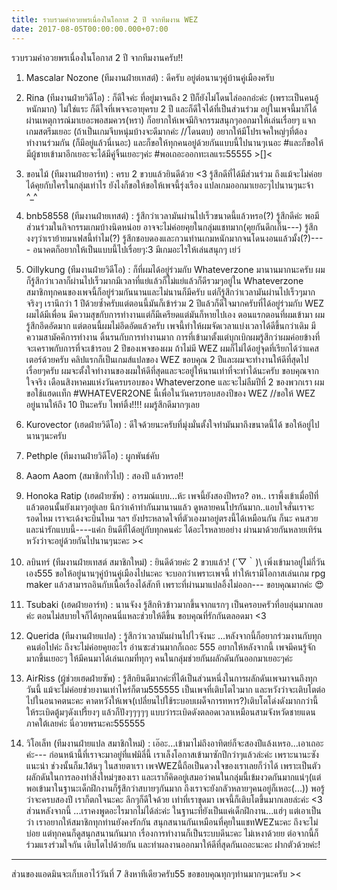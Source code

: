 ```yaml
---
title: รวบรวมคำอวยพรเนื่องในโอกาส 2 ปี จากทีมงาน WEZ
date: 2017-08-05T00:00:00.000+07:00
---
```


รวบรวมคำอวยพรเนื่องในโอกาส 2 ปี จากทีมงานครับ!!

1. Mascalar Nozone (ทีมงานฝ่ายเทสต์) : ดีครับ อยู่ต่อนานๆคู่บ้านคู่เมืองครับ

2. Rina (ทีมงานฝ่ายวิดีโอ) : ก็ดีใจค่ะ ที่อยู่มาจนถึง 2 ปีก็ยังไม่โดนไล่ออกอ่ะค่ะ (เพราะเป็นคนอู้หนักมาก) ไม่ใช่แระ ก็ดีใจที่เพจจะอายุครบ 2 ปี และก็ดีใจได้ที่เป็นส่วนร่วม อยู่ในเพจนี้มาก็ได้ผ่านเหตุการณ์มาเยอะพอสมควร(หรา) ก็อยากให้เพจมีกิจกรรมสนุกๆออกมาให้เล่นเรื่อยๆ แจกเกมสตรีมเยอะ (ถ้าเป็นเกมจีบหนุ่มบ้างจะดีมากค่ะ //โดนตบ) อยากให้มีโปรเจคใหญ่ๆที่ต้องทำงานร่วมกัน (ก็มีอยู่แล้วนี่เนอะ) และก็ขอให้ทุกคนอยู่ด้วยกันแบบนี้ไปนานๆเนอะ #และก็ขอให้มีผู้ชายเข้ามาอีกเยอะจะได้มีคู่จิ้นเยอะๆค่ะ #พอเถอะออกทะเลแระ55555 >[]<

3. ขอนไม้ (ทีมงานฝ่ายอาร์ท) : ครบ 2 ขวบแล้วยินดีด้วย <3 รู้สึกดีที่ได้มีส่วนร่วม ถึงแม้จะไม่ค่อยได้คุยกับใครในกลุ่มเท่าไร ยังไงก็ขอให้ขอให้เพจนี้รุ่งเรือง แปลเกมออกมาเยอะๆไปนานๆนะจ้า ^_^

4. bnb58558 (ทีมงานฝ่ายเทสต์) : รู้สึกว่าเวลามันผ่านไปเร็วขนาดนี้แล้วหรอ(?) รู้สึกดีค่ะ พอมีส่วนร่วมในกิจกรรมเกมบ้างนิดหน่อย อาจจะไม่ค่อยคุยในกลุ่มแชทมาก(คุยกันดึกเกิ๊น---) รู้สึกงงๆว่าเราย้ายมาเฟสนี้ทำไม(?) รู้สึกชอบดองและกวนท่านเกมหนักมากจนโดนงอนแล้วมั้ง(?)---- อนาคตก็อยากให้เป็นแบบนี้ไปเรื่อยๆ:3 มีเกมอะไรให้เล่นสนุกๆ เย่ว์

5. Oillykung (ทีมงานฝ่ายวิดีโอ) : ก็ที่ผมได้อยู่ร่วมกับ Whateverzone มานานมากนะครับ ผมก็รู้สึกว่าเวลาก็ผ่านไปเร็วมากมีเวลาที่แย่แล้วก็ไม่แย่แล้วก็ดีรวมๆอยู่ใน Whateverzone สมาชิกทุกคนของเพจนี้ก็อยู่ร่วมกันนานและไม่นานก็มีครับ แต่ก็รู้สึกว่าเวลามันผ่านไปเร็วๆมากจริงๆ เรานึกว่า 1 ปีด้วยซ้ำครับแต่ตอนนี้มันก็เข้าร่วม 2 ปีแล้วก็ดีใจมากครับที่ได้อยู่ร่วมกับ WEZ ผมได้มีเพื่อน มีความสุขกับการทำงานแต่ก็มีเครียดแต่มันก็หายไปเอง ตอนแรกตอนที่ผมเข้ามา ผมรู้สึกอึดอัดมาก แต่ตอนนี้ผมไม่อึดอัดแล้วครับ เพจนี้ทำให้ผมจัดเวลาแบ่งเวลาได้ดีขึ้นกว่าเดิม มีความสามัคคีการทำงาน ดิ้นรนกับการทำงานมาก การที่เข้ามาตั้งแต่บุกเบิกผมรู้สึกว่าผมค่อยข้างที่จะเคราพกับการที่จะเข้ารอบ 2 ปีของเพจของผม ถ้าไม่มี WEZ ผมก็ไม่ได้อยู่จุดที่เรียกได้ว่าแคสเตอร์ด้วยครับ คลิปแรกก็เป็นเกมส์แปลของ WEZ ขอบคุณ 2 ปีและผมจะทำงานให้ดีที่สุดไปเรื่อยๆครับ ผมจะตั้งใจทำงานของผมให้ดีที่สุดและจะอยู่ให้นานเท่าที่จะทำได้นะครับ ขอบคุณจากใจจริง เดือนสิงหาคมแห่งวันครบรอบของ Whateverzone และจะไม่ลืมปีที่ 2 ของพวกเรา ผมขอใช้แฮดเเท็ก #WHATEVER2ONE นี้เพื่อในวันครบรอบสองปีของ WEZ //ขอให้ WEZ อยู่นานให้ถึง 10 ปีนะครับ ไพท์ติ้ง!!!! ผมรู้สึกดีมากๆเลย

6. Kurovector (เฮดฝ่ายวิดีโอ) :  ดีใจด้วยนะครับที่มุ่งมั่นตั้งใจทำมันมาถึงขนาดนี้ได้ ขอให้อยู่ไปนานๆนะครับ

7. Pethple (ทีมงานฝ่ายวิดีโอ) : ผูกพันธ์คับ

8. Aaom Aaom (สมาชิกทั่วไป) : สองปี แล้วหรอ!!

9. Honoka Ratip (เฮดฝ่ายซัพ) : อารมณ์แบบ...ห้ะ เพจนี้ยังสองปีหรอ? อห.. เราพึ้งเข้าเมื่อปีที่แล้วตอนนั้นยังเมาๆอยู่เลย นึกว่าเค้าทำกันมานานแล้ว ดูหลายคนโปรกันมาก..แอบใจสั่นเราจะรอดไหม เราจะเด้งจะบินไหม ฯลฯ ยังประหลาดใจที่ตัวเองมาอยู่ตรงนี้ได้เหมือนกัน ก็นะ คนสวยและน่ารักแบบนี้----แค่ก ยินดีที่ได้อยู่กับทุกคนค่ะ ได้อะไรหลายอย่าง ผ่านมาด้วยกันหลายเทิร์น หวังว่าจะอยู่ด้วยกันไปนานๆนะคะ ><

10. ลบินทร์ (ทีมงานฝ่ายเทสต์ สมาชิกใหม่) : ยินดีด้วยค่ะ 2 ขวบแล้ว! \(´▽｀)\ เพิ่งเข้ามาอยู่ไม่กี่วันเอง555 ขอให้อยู่นานๆคู่บ้านคู่เมืองไปนะคะ จะบอกว่าเพราะเพจนี้ ทำให้เรามีโอกาสเล่นเกม rpg maker แล้วสามารถอินกับเนื้อเรื่องได้สักที เพราะที่ผ่านมาแปลอิ้งไม่ออก--- ขอบคุณมากค่ะ 😍

11. Tsubaki (เฮดฝ่ายอาร์ท) : นานจังง รู้สึกหิวข้าวมากขึ้นจากแรกๆ เป็นครอบครัวที่อบอุ่นมากเลยค่ะ ตอนไม่สบายใจก็ได้ทุกคนนี่แหละช่วยให้ดีขึ้น ขอบคุณที่รักกันตลอดมา <3

12. Querida (ทีมงานฝ่ายแปล) :  รู้สึกว่าเวลามันผ่านไปไวจังนะ ...หลังจากนี้ก็อยากร่วมงานกับทุกคนต่อไปค่ะ ถึงจะไม่ค่อยคุยอะไร อ่านซะส่วนมากก็เถอะ 555 อยากให้หลังจากนี้ เพจมีคนรู้จักมากขึ้นเยอะๆ ให้มีคนมาได้เล่นเกมที่ทุกๆ คนในกลุ่มช่วยกันผลักดันกันออกมาเยอะๆค่ะ

13. AirRiss (ผู้ช่วยเฮดฝ่ายซัพ) : รู้สึกยินดีมากค่ะที่ได้เป็นส่วนหนึ่งในการผลักดันเพจมาจนถึงทุกวันนี้ แม้จะไม่ค่อยช่วยงานเท่าไหร่ก็ตาม555555 เป็นเพจที่เติบโตไวมาก และหวังว่าจะเติบโตต่อไปในอนาคตนะคะ คาดหวังให้เพจ(เปลี่ยนไปใช้ระบอบเผด็จการทหาร?)เติบโตโด่งดังมากกว่านี้ ให้ระเบิดตู้มๆดังเปรี้ยงๆ แล้วก็ปังๆๆๆๆๆ แบบว่าระเบิดดังตลอดเวลาเหมือนสามจังหวัดชายแดนภาคใต้เลยค่ะ นี่อวยพรนะคะ555555

14. วิโอเล็ท (ทีมงานฝ่ายแปล สมาชิกใหม่) :  เอ๊อะ...เข้ามาไม่ถึงอาทิตย์ก็จะสองปีแล้งเหรอ...เอาเถอะค่ะ--- ก่อนหน้านี้ที่เราจะมาอยู่ที่แฟมิลี่นี้ เราเล็งโอกาสเข้ามาซักปีกว่าๆแล้วล่ะค่ะ เพราะนานะซังแนะนำ ช่วงนั้นก็ม.1ต้นๆ ในสายตาเรา เพจWEZนี้ถือเป็นดวงใจของเราเลยก็ว่าได้ เพราะเป็นตัวผลักดันในการลองทำสิ่งใหม่ๆของเรา และเราก็คิดอยู่เสมอว่าคนในกลุ่มนี้เข้มงวดกันมากแน่ๆ(แต่พอเข้ามาในฐานะเด็กฝึกงานก็รู้สึกว่าสบายๆกันมาก ถึงเราจะยังกลัวหลายๆคนอยู่ก็เหอะ(...)) พอรู้ว่าจะครบสองปี เราก็ตกใจนะคะ ลึกๆก็ดีใจด้วย เท่าที่เราขุดมา เพจนี้ก็เติบโตขึ้นมากเลยล่ะค่ะ <3 ส่วนหลังจากนี้ ...เราคงพูดอะไรมากไม่ได้ล่ะค่ะ ในฐานะที่ยังเป็นแค่เด็กฝึกงาน...แฮ่ๆ แต่เอาเป็นว่า เราอยากให้สมาชิกทุกท่านยังคงรักกัน สนุกสนานกันเหมือนที่คุยในแชทWEZนะคะ ถึงจะไม่บ่อย แต่ทุกคนก็ดูสนุกสนานกันมาก เรื่องการทำงานก็เป็นระบบดีนะคะ ไม่เหงาด้วยย ต่อจากนี้ก็ร่วมแรงร่วมใจกัน เติบโตไปด้วยกัน และทำผลงานออกมาให้ดีที่สุดกันเถอะนะคะ ฝากตัวด้วยค่ะ!
_________________________________________________________________________________________________________________________

ส่วนของแอดมินจะเก็บเอาไว้วันที่ 7 สิงหาทีเดียวครับ55 ขอขอบคุณทุกๆท่านมากๆนะครับ ><
